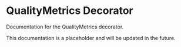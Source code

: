 # QualityMetrics Decorator

Documentation for the QualityMetrics decorator.

This documentation is a placeholder and will be updated in the future.

